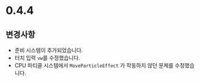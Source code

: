 # 0.4.4

## 변경사항

- 준비 시스템이 추가되었습니다.
- 터치 입력 `vw`를 수정했습니다.
- CPU 파티클 시스템에서 `MoveParticleEffect` 가 작동하지 않던 문제를 수정했습니다.
